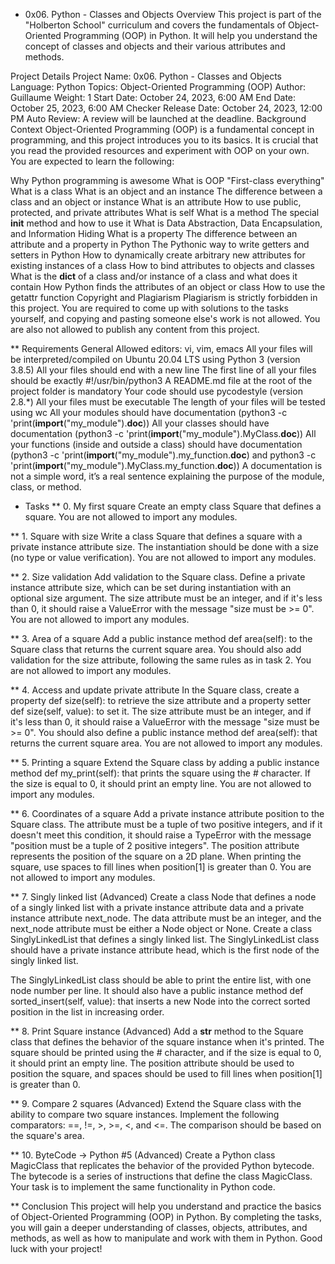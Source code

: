 *  0x06. Python - Classes and Objects
Overview
This project is part of the "Holberton School" curriculum and covers the fundamentals of Object-Oriented Programming (OOP) in Python. It will help you understand the concept of classes and objects and their various attributes and methods.

Project Details
Project Name: 0x06. Python - Classes and Objects
Language: Python
Topics: Object-Oriented Programming (OOP)
Author: Guillaume
Weight: 1
Start Date: October 24, 2023, 6:00 AM
End Date: October 25, 2023, 6:00 AM
Checker Release Date: October 24, 2023, 12:00 PM
Auto Review: A review will be launched at the deadline.
Background Context
Object-Oriented Programming (OOP) is a fundamental concept in programming, and this project introduces you to its basics. It is crucial that you read the provided resources and experiment with OOP on your own. You are expected to learn the following:

Why Python programming is awesome
What is OOP
"First-class everything"
What is a class
What is an object and an instance
The difference between a class and an object or instance
What is an attribute
How to use public, protected, and private attributes
What is self
What is a method
The special __init__ method and how to use it
What is Data Abstraction, Data Encapsulation, and Information Hiding
What is a property
The difference between an attribute and a property in Python
The Pythonic way to write getters and setters in Python
How to dynamically create arbitrary new attributes for existing instances of a class
How to bind attributes to objects and classes
What is the __dict__ of a class and/or instance of a class and what does it contain
How Python finds the attributes of an object or class
How to use the getattr function
Copyright and Plagiarism
Plagiarism is strictly forbidden in this project. You are required to come up with solutions to the tasks yourself, and copying and pasting someone else's work is not allowed. You are also not allowed to publish any content from this project.

** Requirements
General
Allowed editors: vi, vim, emacs
All your files will be interpreted/compiled on Ubuntu 20.04 LTS using Python 3 (version 3.8.5)
All your files should end with a new line
The first line of all your files should be exactly #!/usr/bin/python3
A README.md file at the root of the project folder is mandatory
Your code should use pycodestyle (version 2.8.*)
All your files must be executable
The length of your files will be tested using wc
All your modules should have documentation (python3 -c 'print(__import__("my_module").__doc__))
All your classes should have documentation (python3 -c 'print(__import__("my_module").MyClass.__doc__))
All your functions (inside and outside a class) should have documentation (python3 -c 'print(__import__("my_module").my_function.__doc__) and python3 -c 'print(__import__("my_module").MyClass.my_function.__doc__))
A documentation is not a simple word, it’s a real sentence explaining the purpose of the module, class, or method.
* Tasks
** 0. My first square
Create an empty class Square that defines a square. You are not allowed to import any modules.

** 1. Square with size
Write a class Square that defines a square with a private instance attribute size. The instantiation should be done with a size (no type or value verification). You are not allowed to import any modules.

** 2. Size validation
Add validation to the Square class. Define a private instance attribute size, which can be set during instantiation with an optional size argument. The size attribute must be an integer, and if it's less than 0, it should raise a ValueError with the message "size must be >= 0". You are not allowed to import any modules.

** 3. Area of a square
Add a public instance method def area(self): to the Square class that returns the current square area. You should also add validation for the size attribute, following the same rules as in task 2. You are not allowed to import any modules.

** 4. Access and update private attribute
In the Square class, create a property def size(self): to retrieve the size attribute and a property setter def size(self, value): to set it. The size attribute must be an integer, and if it's less than 0, it should raise a ValueError with the message "size must be >= 0". You should also define a public instance method def area(self): that returns the current square area. You are not allowed to import any modules.

** 5. Printing a square
Extend the Square class by adding a public instance method def my_print(self): that prints the square using the # character. If the size is equal to 0, it should print an empty line. You are not allowed to import any modules.

** 6. Coordinates of a square
Add a private instance attribute position to the Square class. The attribute must be a tuple of two positive integers, and if it doesn't meet this condition, it should raise a TypeError with the message "position must be a tuple of 2 positive integers". The position attribute represents the position of the square on a 2D plane. When printing the square, use spaces to fill lines when position[1] is greater than 0. You are not allowed to import any modules.

** 7. Singly linked list (Advanced)
Create a class Node that defines a node of a singly linked list with a private instance attribute data and a private instance attribute next_node. The data attribute must be an integer, and the next_node attribute must be either a Node object or None. Create a class SinglyLinkedList that defines a singly linked list. The SinglyLinkedList class should have a private instance attribute head, which is the first node of the singly linked list.

The SinglyLinkedList class should be able to print the entire list, with one node number per line. It should also have a public instance method def sorted_insert(self, value): that inserts a new Node into the correct sorted position in the list in increasing order.

** 8. Print Square instance (Advanced)
Add a __str__ method to the Square class that defines the behavior of the square instance when it's printed. The square should be printed using the # character, and if the size is equal to 0, it should print an empty line. The position attribute should be used to position the square, and spaces should be used to fill lines when position[1] is greater than 0.

** 9. Compare 2 squares (Advanced)
Extend the Square class with the ability to compare two square instances. Implement the following comparators: ==, !=, >, >=, <, and <=. The comparison should be based on the square's area.

** 10. ByteCode -> Python #5 (Advanced)
Create a Python class MagicClass that replicates the behavior of the provided Python bytecode. The bytecode is a series of instructions that define the class MagicClass. Your task is to implement the same functionality in Python code.

** Conclusion
This project will help you understand and practice the basics of Object-Oriented Programming (OOP) in Python. By completing the tasks, you will gain a deeper understanding of classes, objects, attributes, and methods, as well as how to manipulate and work with them in Python. Good luck with your project!
